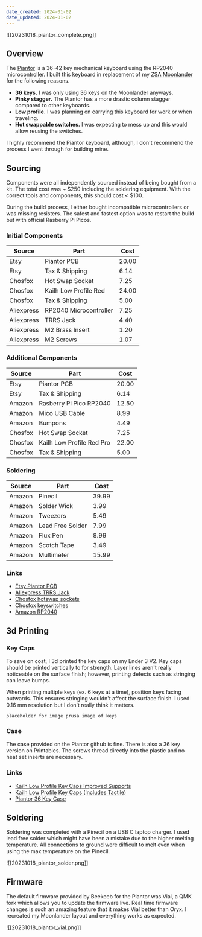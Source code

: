 ```yaml
---
date_created: 2024-01-02
date_updated: 2024-01-02
---
```

![[20231018_piantor_complete.png]]

## Overview

The [Piantor](https://github.com/beekeeb/piantor) is a 36-42 key mechanical keyboard using the RP2040 microcontroller. I built this keyboard in replacement of my [ZSA Moonlander](https://www.zsa.io/moonlander/) for the following reasons.

- **36 keys.** I was only using 36 keys on the Moonlander anyways.
- **Pinky stagger.** The Piantor has a more drastic column stagger compared to other keyboards. 
- **Low profile.** I was planning on carrying this keyboard for work or when traveling.
- **Hot swappable switches.** I was expecting to mess up and this would allow reusing the switches.

I highly recommend the Piantor keyboard, although, I don't recommend the process I went through for building mine.
## Sourcing

Components were all independently sourced instead of being bought from a kit. The total cost was ~ $250 including the soldering equipment. With the correct tools and components, this should cost < $100.

During the build process, I either bought incompatible microcontrollers or was missing resisters. The safest and fastest option was to restart the build but with official Rasberry Pi Picos.

### Initial Components

| Source | Part | Cost |
| ---- | ---- | ---- |
| Etsy | Piantor PCB | 20.00 |
| Etsy | Tax & Shipping | 6.14 |
| Chosfox | Hot Swap Socket | 7.25 |
| Chosfox | Kailh Low Profile Red | 24.00 |
| Chosfox | Tax & Shipping | 5.00 |
| Aliexpress | RP2040 Microcontroller | 7.25 |
| Aliexpress | TRRS Jack | 4.40 |
| Aliexpress | M2 Brass Insert | 1.20 |
| Aliexpress | M2 Screws | 1.07 |

### Additional Components

| Source | Part | Cost |
| ---- | ---- | ---- |
| Etsy | Piantor PCB | 20.00 |
| Etsy | Tax & Shipping | 6.14 |
| Amazon | Rasberry Pi Pico RP2040 | 12.50 |
| Amazon | Mico USB Cable | 8.99 |
| Amazon | Bumpons | 4.49 |
| Chosfox | Hot Swap Socket | 7.25 |
| Chosfox | Kailh Low Profile Red Pro | 22.00 |
| Chosfox | Tax & Shipping | 5.00 |

### Soldering

| Source | Part | Cost |
| ---- | ---- | ---- |
| Amazon | Pinecil | 39.99 |
| Amazon | Solder Wick | 3.99 |
| Amazon | Tweezers | 5.49 |
| Amazon | Lead Free Solder | 7.99 |
| Amazon | Flux Pen | 8.99 |
| Amazon | Scotch Tape | 3.49 |
| Amazon | Multimeter | 15.99 |

### Links
- [Etsy Piantor PCB](https://www.etsy.com/listing/1411130742/piantor-keyboard-pcb)
- [Aliexpress TRRS Jack](https://www.aliexpress.us/item/2251832843150354.html)
- [Chosfox hotswap sockets](https://chosfox.com/collections/sockets-mouse-switches/products/kailh-choc-switch-1350-hot-swap-sockets)
- [Chosfox keyswitches](https://chosfox.com/products/kailh-low-profile-choc-switches?variant=42514647613634)
- [Amazon RP2040](https://www.amazon.com/gp/product/B092S2KCV2/)
## 3d Printing
### Key Caps

To save on cost, I 3d printed the key caps on my Ender 3 V2. Key caps should be printed vertically to for strength. Layer lines aren't really noticeable on the surface finish; however, printing defects such as stringing can leave bumps.

When printing multiple keys (ex. 6 keys at a time), position keys facing outwards. This ensures stringing wouldn't affect the surface finish. I used 0.16 mm resolution but I don't really think it matters.

`placeholder for image prusa image of keys`

### Case

The case provided on the Piantor github is fine. There is also a 36 key version on Printables. The screws thread directly into the plastic and no heat set inserts are necessary.
### Links
- [Kailh Low Profile Key Caps Improved Supports](https://www.printables.com/model/566288-improved-supports-kailh-choc-ergonomic-sculpted-ke)
- [Kailh Low Profile Key Caps (Includes Tactile)](https://www.printables.com/model/400911-kailh-choc-ergonomic-sculpted-keycaps)
- [Piantor 36 Key Case](https://www.printables.com/model/380211-piantor-36-keys-keyboard-case)

## Soldering

Soldering was completed with a Pinecil on a USB C laptop charger. I used lead free solder which might have been a mistake due to the higher melting temperature. All connections to ground were difficult to melt even when using the max temperature on the Pinecil.

![[20231018_piantor_solder.png]]

## Firmware

The default firmware provided by Beekeeb for the Piantor was Vial, a QMK fork which allows you to update the firmware live. Real time firmware changes is such an amazing feature that it makes Vial better than Oryx. I recreated my Moonlander layout and everything works as expected.

![[20231018_piantor_vial.png]]